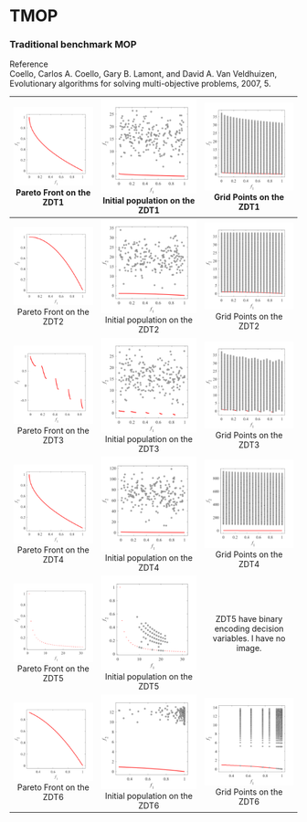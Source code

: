 # TMOP
### Traditional benchmark MOP
Reference  
Coello, Carlos A. Coello, Gary B. Lamont, and David A. Van Veldhuizen,
Evolutionary algorithms for solving multi-objective problems, 2007, 5.
 
|![image](../../image/ZDT1_M2PF.svg)Pareto Front on the ZDT1|![image](../../image/ZDT1_M2Init.svg)Initial population on the ZDT1|![image](../../image/ZDT1_M2Grid.svg)Grid Points on the ZDT1|
|:-:|:-:|:-:|
|![image](../../image/ZDT2_M2PF.svg)Pareto Front on the ZDT2|![image](../../image/ZDT2_M2Init.svg)Initial population on the ZDT2|![image](../../image/ZDT2_M2Grid.svg)Grid Points on the ZDT2|
|![image](../../image/ZDT3_M2PF.svg)Pareto Front on the ZDT3|![image](../../image/ZDT3_M2Init.svg)Initial population on the ZDT3|![image](../../image/ZDT3_M2Grid.svg)Grid Points on the ZDT3|
|![image](../../image/ZDT4_M2PF.svg)Pareto Front on the ZDT4|![image](../../image/ZDT4_M2Init.svg)Initial population on the ZDT4|![image](../../image/ZDT4_M2Grid.svg)Grid Points on the ZDT4|
|![image](../../image/ZDT5_M2PF.svg)Pareto Front on the ZDT5|![image](../../image/ZDT5_M2Init.svg)Initial population on the ZDT5|ZDT5 have binary encoding decision variables. I have no image.|
|![image](../../image/ZDT6_M2PF.svg)Pareto Front on the ZDT6|![image](../../image/ZDT6_M2Init.svg)Initial population on the ZDT6|![image](../../image/ZDT6_M2Grid.svg)Grid Points on the ZDT6|
